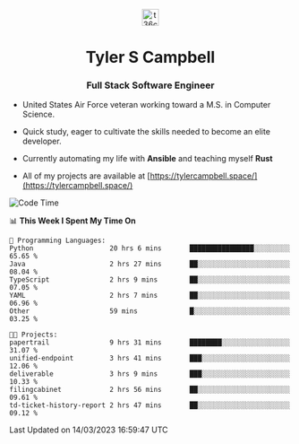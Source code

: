 <p align="center">
<a href="https://www.linkedin.com/in/t36campbell" target="blank"><img align="center" src="https://ik.imagekit.io/t36campbell/Portfolio/linkedin.png.original_m8bbGgPh6.png" alt="t36campbell" height="30" width="30" /></a>
</p>
<h1 align="center">Tyler S Campbell</h1>
<h3 align="center">Full Stack Software Engineer</h3>

* United States Air Force veteran working toward a M.S. in Computer Science.

* Quick study, eager to cultivate the skills needed to become an elite developer.

* Currently automating my life with **Ansible** and teaching myself **Rust**

* All of my projects are available at [https://tylercampbell.space/](https://tylercampbell.space/)

<!--START_SECTION:waka-->
![Code Time](http://img.shields.io/badge/Code%20Time-2%2C273%20hrs%2011%20mins-blue)

📊 **This Week I Spent My Time On** 

```text
💬 Programming Languages: 
Python                   20 hrs 6 mins       ████████████████░░░░░░░░░   65.65 % 
Java                     2 hrs 27 mins       ██░░░░░░░░░░░░░░░░░░░░░░░   08.04 % 
TypeScript               2 hrs 9 mins        ██░░░░░░░░░░░░░░░░░░░░░░░   07.05 % 
YAML                     2 hrs 7 mins        ██░░░░░░░░░░░░░░░░░░░░░░░   06.96 % 
Other                    59 mins             █░░░░░░░░░░░░░░░░░░░░░░░░   03.25 % 

🐱‍💻 Projects: 
papertrail               9 hrs 31 mins       ████████░░░░░░░░░░░░░░░░░   31.07 % 
unified-endpoint         3 hrs 41 mins       ███░░░░░░░░░░░░░░░░░░░░░░   12.06 % 
deliverable              3 hrs 9 mins        ███░░░░░░░░░░░░░░░░░░░░░░   10.33 % 
filingcabinet            2 hrs 56 mins       ██░░░░░░░░░░░░░░░░░░░░░░░   09.61 % 
td-ticket-history-report 2 hrs 47 mins       ██░░░░░░░░░░░░░░░░░░░░░░░   09.12 % 
```


 Last Updated on 14/03/2023 16:59:47 UTC
<!--END_SECTION:waka-->
